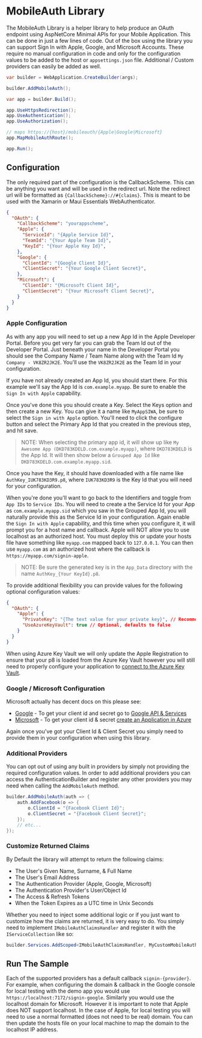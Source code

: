# MobileAuth Library

The MobileAuth Library is a helper library to help produce an OAuth endpoint using AspNetCore Minimal APIs for your Mobile Application. This can be done in just a few lines of code. Out of the box using the library you can support Sign In with Apple, Google, and Microsoft Accounts. These require no manual configuration in code and only for the configuration values to be added to the host or `appsettings.json` file. Additional / Custom providers can easily be added as well.

```cs
var builder = WebApplication.CreateBuilder(args);

builder.AddMobileAuth();

var app = builder.Build();

app.UseHttpsRedirection();
app.UseAuthentication();
app.UseAuthorization();

// maps https://{host}/mobileauth/{Apple|Google|Microsoft}
app.MapMobileAuthRoute();

app.Run();
```

## Configuration

The only required part of the configuration is the CallbackScheme. This can be anything you want and will be used in the redirect url. Note the redirect url will be formatted as `{CallbackScheme}://#{claims}`. This is meant to be used with the Xamarin or Maui Essentials WebAuthenticator.

```json
{
  "OAuth": {
    "CallbackScheme": "yourappscheme",
    "Apple": {
      "ServiceId": "{Apple Service Id}",
      "TeamId": "{Your Apple Team Id}",
      "KeyId": "{Your Apple Key Id}",
    },
    "Google": {
      "ClientId": "{Google Client Id}",
      "ClientSecret": "{Your Google Client Secret}",
    },
    "Microsoft": {
      "ClientId": "{Microsoft Client Id}",
      "ClientSecret": "{Your Microsoft Client Secret}",
    }
  }
}
```

### Apple Configuration

As with any app you will need to set up a new App Id in the Apple Developer Portal. Before you get very far you can grab the Team Id out of the Developer Portal. Just beneath your name in the Developer Portal you should see the Company Name / Team Name along with the Team Id `My Company - VK8ZR2JK2E`. You'll use the `VK8ZR2JK2E` as the Team Id in your configuration.

If you have not already created an App Id, you should start there. For this example we'll say the App Id is `com.example.myapp`. Be sure to enable the `Sign In with Apple` capability. 

Once you've done this you should create a Key. Select the Keys option and then create a new Key. You can give it a name like `MyAppSIWA`, be sure to select the `Sign in with Apple` option. You'll need to click the configure button and select the Primary App Id that you created in the previous step, and hit save.

> NOTE: 
> When selecting the primary app id, it will show up like `My Awesome App (DKD783KDELD.com.example.myapp)`, where `DKD783KDELD` is the App Id. It will then show below a `Grouped App Id` like `DKD783KDELD.com.example.myapp.sid`.

Once you have the Key, it should have downloaded with a file name like `AuthKey_IUK783KD3R9.p8`, where `IUK783KD3R9` is the Key Id that you will need for your configuration.

When you're done you'll want to go back to the Identifiers and toggle from `App IDs` to `Service IDs`. You will need to create a the Service Id for your App as `com.example.myapp.sid` which you saw in the Grouped App Id, you will naturally provide this as the Service Id in your configuration. Again enable the `Sign In with Apple` capability, and this time when you configure it, it will prompt you for a host name and callback. Apple will NOT allow you to use localhost as an authorized host. You must deploy this or update your hosts file have something like `myapp.com` mapped back to `127.0.0.1`. You can then use `myapp.com` as an authorized host where the callback is `https://myapp.com/signin-apple`.

> NOTE:
> Be sure the generated key is in the `App_Data` directory with the name `AuthKey_{Your KeyId}.p8`.

To provide additional flexibility you can provide values for the following optional configuration values:

```json
{
  "OAuth": {
    "Apple": {
      "PrivateKey": "{The text value for your private key}", // Recommended for development only
      "UseAzureKeyVault": true // Optional, defaults to false
    }
  }
}
```

When using Azure Key Vault we will only update the Apple Registration to ensure that your p8 is loaded from the Azure Key Vault however you will still need to properly configure your application to [connect to the Azure Key Vault](https://docs.microsoft.com/en-us/aspnet/core/security/key-vault-configuration?view=aspnetcore-6.0&WT.mc_id=DT-MVP-5002924).

### Google / Microsoft Configuration

Microsoft actually has decent docs on this please see:

- [Google](https://docs.microsoft.com/en-us/aspnet/core/security/authentication/social/google-logins?view=aspnetcore-6.0&WT.mc_id=DT-MVP-5002924) - To get your client id and secret go to [Google API & Services](https://console.cloud.google.com/apis/credentials)
- [Microsoft](https://docs.microsoft.com/en-us/aspnet/core/security/authentication/social/microsoft-logins?view=aspnetcore-6.0&WT.mc_id=DT-MVP-5002924) - To get your client id & secret [create an Application in Azure](https://go.microsoft.com/fwlink/?linkid=2083908&WT.mc_id=DT-MVP-5002924)

Again once you've got your Client Id & Client Secret you simply need to provide them in your configuration when using this library.

### Additional Providers

You can opt out of using any built in providers by simply not providing the required configuration values. In order to add additional providers you can access the AuthenticationBuilder and register any other providers you may need when calling the `AddMobileAuth` method.

```cs
builder.AddMobileAuth(auth => {
    auth.AddFacebook(o => {
        o.ClientId = "{Facebook Client Id}";
        o.ClientSecret = "{Facebook Client Secret}";
    });
    // etc...
});
```

### Customize Returned Claims

By Default the library will attempt to return the following claims:

- The User's Given Name, Surname, & Full Name
- The User's Email Address
- The Authentication Provider (Apple, Google, Microsoft)
- The Authentication Provider's User/Object Id
- The Access & Refresh Tokens
- When the Token Expires as a UTC time in Unix Seconds

Whether you need to inject some additional logic or if you just want to customize how the claims are returned, it is very easy to do. You simply need to implement `IMobileAuthClaimsHandler` and register it with the `IServiceCollection` like so:

```cs
builder.Services.AddScoped<IMobileAuthClaimsHandler, MyCustomMobileAuthClaimsHandler>();
```

## Run The Sample

Each of the supported providers has a default callback `signin-{provider}`. For example, when configuring the domain & callback in the Google console for local testing with the demo app you would use `https://localhost:7172/signin-google`. Similarly you would use the localhost domain for Microsoft. However it is important to note that Apple does NOT support localhost. In the case of Apple, for local testing you will need to use a normal formatted (does not need to be real) domain. You can then update the hosts file on your local machine to map the domain to the localhost IP address.